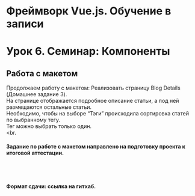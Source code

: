 # Фреймворк Vue.js. Обучение в записи

# Урок 6. Семинар: Компоненты
## Работа с макетом

Продолжаем работу с макетом: Реализовать страницу Blog Details (Домашнее задание 3).<br>
На странице отображается подробное описание статьи, а под ней размещаются остальные статьи.<br> Необходимо, чтобы на выборе “Тэги” происходила сортировка статей по выбранному тегу.<br>
Тег можно выбрать только один.
<br>
<br.

#### Задание по работе с макетом направлено на подготовку проекта к итоговой аттестации.

<br>
<br>

#### Формат сдачи: ссылка на гитхаб.